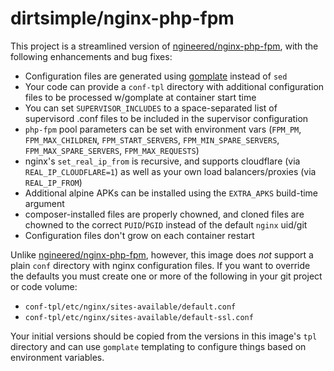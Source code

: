 # dirtsimple/nginx-php-fpm

This project is a streamlined version of [ngineered/nginx-php-fpm](https://github.com/ngineered/nginx-php-fpm), with the following enhancements and bug fixes:

* Configuration files are generated using [gomplate](https://github.com/hairyhenderson/gomplate) instead of `sed`
* Your code can provide a `conf-tpl` directory with additional configuration files to be processed w/gomplate at container start time
* You can set `SUPERVISOR_INCLUDES` to a space-separated list of supervisord .conf files to be included in the supervisor configuration
* `php-fpm` pool parameters can be set with environment vars (`FPM_PM`, `FPM_MAX_CHILDREN`, `FPM_START_SERVERS`, `FPM_MIN_SPARE_SERVERS`, `FPM_MAX_SPARE_SERVERS`, `FPM_MAX_REQUESTS`)
* nginx's `set_real_ip_from` is recursive, and supports cloudflare (via `REAL_IP_CLOUDFLARE=1`) as well as your own load balancers/proxies (via `REAL_IP_FROM`)
* Additional alpine APKs can be installed using the `EXTRA_APKS` build-time argument
* composer-installed files are properly chowned, and cloned files are chowned to the correct `PUID`/`PGID` instead of the default `nginx` uid/git
* Configuration files don't grow on each container restart

Unlike  [ngineered/nginx-php-fpm](https://github.com/ngineered/nginx-php-fpm), however, this image does *not* support a plain `conf` directory with nginx configuration files.  If you want to override the defaults you must create one or more of the following in your git project or code volume:

*  `conf-tpl/etc/nginx/sites-available/default.conf`
*  `conf-tpl/etc/nginx/sites-available/default-ssl.conf`

Your initial versions should be copied from the versions in this image's `tpl` directory and can use `gomplate` templating to configure things based on environment variables.
